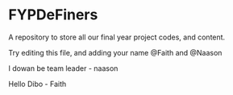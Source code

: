 # FYPDeFiners
A repository to store all our final year project codes, and content.

Try editing this file, and adding your name @Faith and @Naason

I dowan be team leader - naason

Hello Dibo - Faith
